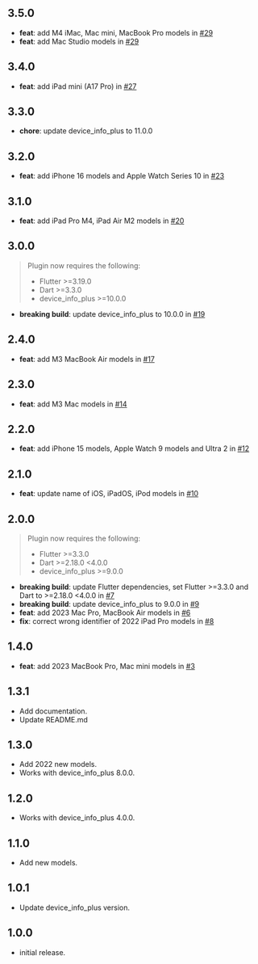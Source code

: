 ## 3.5.0

- **feat**: add M4 iMac, Mac mini, MacBook Pro models in [#29](https://github.com/kyle-seongwoo-jun/flutter_apple_product_name/pull/29)
- **feat**: add Mac Studio models in [#29](https://github.com/kyle-seongwoo-jun/flutter_apple_product_name/pull/29)

## 3.4.0

- **feat**: add iPad mini (A17 Pro) in [#27](https://github.com/kyle-seongwoo-jun/flutter_apple_product_name/pull/27)

## 3.3.0

- **chore**: update device_info_plus to 11.0.0

## 3.2.0

- **feat**: add iPhone 16 models and Apple Watch Series 10 in [#23](https://github.com/kyle-seongwoo-jun/flutter_apple_product_name/pull/23)

## 3.1.0

- **feat**: add iPad Pro M4, iPad Air M2 models in [#20](https://github.com/kyle-seongwoo-jun/flutter_apple_product_name/pull/20)

## 3.0.0

> Plugin now requires the following:
>
> - Flutter >=3.19.0
> - Dart >=3.3.0
> - device_info_plus >=10.0.0

- **breaking build**: update device_info_plus to 10.0.0 in [#19](https://github.com/kyle-seongwoo-jun/flutter_apple_product_name/pull/19)

## 2.4.0

- **feat**: add M3 MacBook Air models in [#17](https://github.com/kyle-seongwoo-jun/flutter_apple_product_name/pull/17)

## 2.3.0

- **feat**: add M3 Mac models in [#14](https://github.com/kyle-seongwoo-jun/flutter_apple_product_name/pull/14)

## 2.2.0

- **feat**: add iPhone 15 models, Apple Watch 9 models and Ultra 2 in [#12](https://github.com/kyle-seongwoo-jun/flutter_apple_product_name/pull/12)

## 2.1.0

- **feat**: update name of iOS, iPadOS, iPod models in [#10](https://github.com/kyle-seongwoo-jun/flutter_apple_product_name/pull/10)

## 2.0.0

> Plugin now requires the following:
>
> - Flutter >=3.3.0
> - Dart >=2.18.0 <4.0.0
> - device_info_plus >=9.0.0

- **breaking build**: update Flutter dependencies, set Flutter >=3.3.0 and Dart to >=2.18.0 <4.0.0 in [#7](https://github.com/kyle-seongwoo-jun/flutter_apple_product_name/pull/7)
- **breaking build**: update device_info_plus to 9.0.0 in [#9](https://github.com/kyle-seongwoo-jun/flutter_apple_product_name/pull/9)
- **feat**: add 2023 Mac Pro, MacBook Air models in [#6](https://github.com/kyle-seongwoo-jun/flutter_apple_product_name/pull/6)
- **fix**: correct wrong identifier of 2022 iPad Pro models in [#8](https://github.com/kyle-seongwoo-jun/flutter_apple_product_name/pull/8)

## 1.4.0

- **feat**: add 2023 MacBook Pro, Mac mini models in [#3](https://github.com/kyle-seongwoo-jun/flutter_apple_product_name/pull/3)

## 1.3.1

- Add documentation.
- Update README.md

## 1.3.0

- Add 2022 new models.
- Works with device_info_plus 8.0.0.

## 1.2.0

- Works with device_info_plus 4.0.0.

## 1.1.0

- Add new models.

## 1.0.1

- Update device_info_plus version.

## 1.0.0

- initial release.
